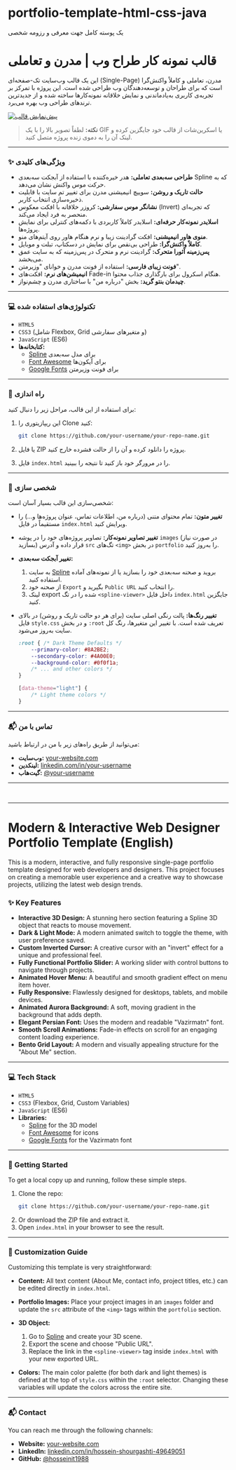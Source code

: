 # portfolio-template-html-css-java
یک پوسته کامل جهت معرفی و رزومه شخصی
# قالب نمونه کار طراح وب | مدرن و تعاملی

این یک قالب وب‌سایت تک-صفحه‌ای (Single-Page) مدرن، تعاملی و کاملاً واکنش‌گرا است که برای طراحان و توسعه‌دهندگان وب طراحی شده است. این پروژه با تمرکز بر تجربه‌ی کاربری به‌یادماندنی و نمایش خلاقانه نمونه‌کارها ساخته شده و از جدیدترین ترندهای طراحی وب بهره می‌برد.

[![پیش‌نمایش قالب](https://user-images.githubusercontent.com/example/placeholder.gif)](https://your-live-demo-link.com)
> **نکته:** لطفاً تصویر بالا را با یک GIF یا اسکرین‌شات از قالب خود جایگزین کرده و لینک آن را به دموی زنده پروژه متصل کنید.

---

### ✨ ویژگی‌های کلیدی

-   **طراحی سه‌بعدی تعاملی:** هدر خیره‌کننده با استفاده از آبجکت سه‌بعدی Spline که به حرکت موس واکنش نشان می‌دهد.
-   **حالت تاریک و روشن:** سوییچ انیمیشنی مدرن برای تغییر تم سایت با قابلیت ذخیره‌سازی انتخاب کاربر.
-   **نشانگر موس سفارشی:** کروزر خلاقانه با افکت معکوس (Invert) که تجربه‌ای منحصر به فرد ایجاد می‌کند.
-   **اسلایدر نمونه‌کار حرفه‌ای:** اسلایدر کاملاً کاربردی با دکمه‌های کنترلی برای نمایش پروژه‌ها.
-   **منوی هاور انیمیشنی:** افکت گرادینت زیبا و نرم هنگام هاور روی آیتم‌های منو.
-   **کاملاً واکنش‌گرا:** طراحی بی‌نقص برای نمایش در دسکتاپ، تبلت و موبایل.
-   **پس‌زمینه آئورا متحرک:** گرادینت نرم و متحرک در پس‌زمینه که به سایت عمق می‌بخشد.
-   **فونت زیبای فارسی:** استفاده از فونت مدرن و خوانای "وزیرمتن".
-   **انیمیشن‌های نرم:** افکت‌های Fade-in هنگام اسکرول برای بارگذاری جذاب محتوا.
-   **چیدمان بنتو گرید:** بخش "درباره من" با ساختاری مدرن و چشم‌نواز.

---

### 💻 تکنولوژی‌های استفاده شده

-   `HTML5`
-   `CSS3` (شامل Flexbox, Grid و متغیرهای سفارشی)
-   `JavaScript` (ES6)
-   **کتابخانه‌ها:**
    -   [Spline](https://spline.design/) برای مدل سه‌بعدی
    -   [Font Awesome](https://fontawesome.com/) برای آیکون‌ها
    -   [Google Fonts](https://fonts.google.com/) برای فونت وزیرمتن

---

### 🚀 راه اندازی

برای استفاده از این قالب، مراحل زیر را دنبال کنید:

1.  این ریپازیتوری را Clone کنید:
    ```bash
    git clone https://github.com/your-username/your-repo-name.git
    ```
2.  یا فایل ZIP پروژه را دانلود کرده و آن را از حالت فشرده خارج کنید.

3.  فایل `index.html` را در مرورگر خود باز کنید تا نتیجه را ببینید.

---

### 🔧 شخصی سازی

شخصی‌سازی این قالب بسیار آسان است:

-   **تغییر متون:** تمام محتوای متنی (درباره من، اطلاعات تماس، عنوان پروژه‌ها و...) را مستقیماً در فایل `index.html` ویرایش کنید.

-   **تغییر تصاویر نمونه‌کار:** تصاویر پروژه‌های خود را در پوشه `images` (در صورت نیاز بسازید) قرار داده و آدرس `src` تگ‌های `<img>` در بخش `portfolio` را به‌روز کنید.

-   **تغییر آبجکت سه‌بعدی:**
    1.  به سایت [Spline](https://spline.design/) بروید و صحنه سه‌بعدی خود را بسازید یا از نمونه‌های آماده استفاده کنید.
    2.  از صحنه خود `Export` بگیرید و `Public URL` را انتخاب کنید.
    3.  لینک export شده را در تگ `<spline-viewer>` داخل فایل `index.html` جایگزین کنید.

-   **تغییر رنگ‌ها:** پالت رنگی اصلی سایت (برای هر دو حالت تاریک و روشن) در بالای فایل `style.css` و در بخش `:root` تعریف شده است. با تغییر این متغیرها، رنگ کل سایت به‌روز می‌شود.
    ```css
    :root { /* Dark Theme Defaults */
        --primary-color: #8A2BE2;
        --secondary-color: #4A00E0;
        --background-color: #0f0f1a;
        /* ... and other colors */
    }

    [data-theme="light"] {
        /* Light theme colors */
    }
    ```

---

### 📬 تماس با من

می‌توانید از طریق راه‌های زیر با من در ارتباط باشید:

-   **وب‌سایت:** [your-website.com](https://your-website.com)
-   **لینکدین:** [linkedin.com/in/your-username](https://linkedin.com/in/your-username)
-   **گیت‌هاب:** [@your-username](https://github.com/your-username)

---
<br>

---

# Modern & Interactive Web Designer Portfolio Template (English)

This is a modern, interactive, and fully responsive single-page portfolio template designed for web developers and designers. This project focuses on creating a memorable user experience and a creative way to showcase projects, utilizing the latest web design trends.

### ✨ Key Features

-   **Interactive 3D Design:** A stunning hero section featuring a Spline 3D object that reacts to mouse movement.
-   **Dark & Light Mode:** A modern animated switch to toggle the theme, with user preference saved.
-   **Custom Inverted Cursor:** A creative cursor with an "invert" effect for a unique and professional feel.
-   **Fully Functional Portfolio Slider:** A working slider with control buttons to navigate through projects.
-   **Animated Hover Menu:** A beautiful and smooth gradient effect on menu item hover.
-   **Fully Responsive:** Flawlessly designed for desktops, tablets, and mobile devices.
-   **Animated Aurora Background:** A soft, moving gradient in the background that adds depth.
-   **Elegant Persian Font:** Uses the modern and readable "Vazirmatn" font.
-   **Smooth Scroll Animations:** Fade-in effects on scroll for an engaging content loading experience.
-   **Bento Grid Layout:** A modern and visually appealing structure for the "About Me" section.

---

### 💻 Tech Stack

-   `HTML5`
-   `CSS3` (Flexbox, Grid, Custom Variables)
-   `JavaScript` (ES6)
-   **Libraries:**
    -   [Spline](https://spline.design/) for the 3D model
    -   [Font Awesome](https://fontawesome.com/) for icons
    -   [Google Fonts](https://fonts.google.com/) for the Vazirmatn font

---

### 🚀 Getting Started

To get a local copy up and running, follow these simple steps.

1.  Clone the repo:
    ```bash
    git clone https://github.com/your-username/your-repo-name.git
    ```
2.  Or download the ZIP file and extract it.
3.  Open `index.html` in your browser to see the result.

---

### 🔧 Customization Guide

Customizing this template is very straightforward:

-   **Content:** All text content (About Me, contact info, project titles, etc.) can be edited directly in `index.html`.

-   **Portfolio Images:** Place your project images in an `images` folder and update the `src` attribute of the `<img>` tags within the `portfolio` section.

-   **3D Object:**
    1.  Go to [Spline](https://spline.design/) and create your 3D scene.
    2.  Export the scene and choose "Public URL".
    3.  Replace the link in the `<spline-viewer>` tag inside `index.html` with your new exported URL.

-   **Colors:** The main color palette (for both dark and light themes) is defined at the top of `style.css` within the `:root` selector. Changing these variables will update the colors across the entire site.

---

### 📬 Contact

You can reach me through the following channels:

-   **Website:** [your-website.com](https://1itman.ir)
-   **LinkedIn:** [linkedin.com/in/hossein-shourgashti-49649051](https://www.linkedin.com/in/hossein-shourgashti-49649051/)
-   **GitHub:** [@hosseinit1988](https://github.com/hosseinit1988)
